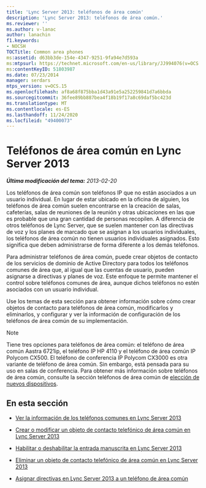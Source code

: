 ```yaml
---
title: 'Lync Server 2013: teléfonos de área común'
description: 'Lync Server 2013: teléfonos de área común.'
ms.reviewer: ''
ms.author: v-lanac
author: lanachin
f1.keywords:
- NOCSH
TOCTitle: Common area phones
ms:assetid: d63bb3de-154e-4347-9251-9fa94e7d593a
ms:mtpsurl: https://technet.microsoft.com/en-us/library/JJ994076(v=OCS.15)
ms:contentKeyID: 51803987
ms.date: 07/23/2014
manager: serdars
mtps_version: v=OCS.15
ms.openlocfilehash: af8a68f875bba1d43a91e5a252259841d7a6bbda
ms.sourcegitcommit: 36fee89bb887bea4f18b19f17a8c69daf5bc423d
ms.translationtype: MT
ms.contentlocale: es-ES
ms.lasthandoff: 11/24/2020
ms.locfileid: "49400073"
---
```

# <a name="common-area-phones-in-lync-server-2013"></a>Teléfonos de área común en Lync Server 2013

<div data-xmlns="http://www.w3.org/1999/xhtml">

<div class="topic" data-xmlns="http://www.w3.org/1999/xhtml" data-msxsl="urn:schemas-microsoft-com:xslt" data-cs="https://msdn.microsoft.com/">

<div data-asp="https://msdn2.microsoft.com/asp">



</div>

<div id="mainSection">

<div id="mainBody">

<span> </span>

_**Última modificación del tema:** 2013-02-20_

Los teléfonos de área común son teléfonos IP que no están asociados a un usuario individual. En lugar de estar ubicado en la oficina de alguien, los teléfonos de área común suelen encontrarse en la creación de salas, cafeterías, salas de reuniones de la reunión y otras ubicaciones en las que es probable que una gran cantidad de personas recopilen. A diferencia de otros teléfonos de Lync Server, que se suelen mantener con las directivas de voz y los planes de marcado que se asignan a los usuarios individuales, los teléfonos de área común no tienen usuarios individuales asignados. Esto significa que deben administrarse de forma diferente a los demás teléfonos.

Para administrar teléfonos de área común, puede crear objetos de contacto de los servicios de dominio de Active Directory para todos los teléfonos comunes de área que, al igual que las cuentas de usuario, pueden asignarse a directivas y planes de voz. Este enfoque te permite mantener el control sobre teléfonos comunes de área, aunque dichos teléfonos no estén asociados con un usuario individual.

Use los temas de esta sección para obtener información sobre cómo crear objetos de contacto para teléfonos de área común, modificarlos y eliminarlos, y configurar y ver la información de configuración de los teléfonos de área común de su implementación.

<div>


> [!NOTE]  
> Tiene tres opciones para teléfonos de área común: el teléfono de área común Aastra 6721ip, el teléfono IP HP 4110 y el teléfono de área común IP Polycom CX500. El teléfono de conferencia IP Polycom CX3000 es otra variante de teléfono de área común. Sin embargo, está pensada para su uso en salas de conferencia. Para obtener más información sobre teléfonos de área común, consulte la sección teléfonos de área común de <A href="https://technet.microsoft.com/library/gg398958(v=ocs.14).aspx">elección de nuevos dispositivos</A>.



</div>

<div>

## <a name="in-this-section"></a>En esta sección

  - [Ver la información de los teléfonos comunes en Lync Server 2013](lync-server-2013-view-common-area-phone-information.md)

  - [Crear o modificar un objeto de contacto telefónico de área común en Lync Server 2013](lync-server-2013-create-or-modify-a-common-area-phone-contact-object.md)

  - [Habilitar o deshabilitar la entrada manuscrita en Lync Server 2013](lync-server-2013-enable-or-disable-hot-desking.md)

  - [Eliminar un objeto de contacto telefónico de área común en Lync Server 2013](lync-server-2013-delete-a-common-area-phone-contact-object.md)

  - [Asignar directivas en Lync Server 2013 a un teléfono de área común](lync-server-2013-assign-policies-to-a-common-area-phone.md)

</div>

</div>

<span> </span>

</div>

</div>

</div>

